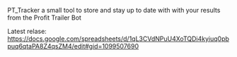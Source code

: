 PT_Tracker a small tool to store and stay up to date with with your results from the Profit Trailer Bot

Latest relase:
https://docs.google.com/spreadsheets/d/1qL3CVdNPuU4XoTQDi4kyiuq0pbpuq6qtaPA8Z4qsZM4/edit#gid=1099507690

